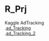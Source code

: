 # R_Prj

Kaggle AdTracking<br/>
.[ad_Tracking](01_ad_down_RT_Github.md)<br />
.[ad_Tracking_2](02_ad_down_WT_Github.md)
